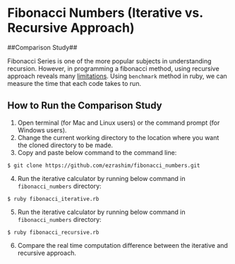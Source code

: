 # Fibonacci Numbers (Iterative vs. Recursive Approach)

##Comparison Study##

Fibonacci Series is one of the more popular subjects in understanding recursion. However, in programming a fibonacci method, using recursive approach reveals many [limitations](http://stackoverflow.com/questions/18172257/efficient-calculation-of-fibonacci-series). Using `benchmark` method in ruby, we can measure the time that each code takes to run.

## How to Run the Comparison Study

1. Open terminal (for Mac and Linux users) or the command prompt (for Windows users).
2. Change the current working directory to the location where you want the cloned directory to be made.
3. Copy and paste below command to the command line:

  ```
  $ git clone https://github.com/ezrashim/fibonacci_numbers.git
  ```
4. Run the iterative calculator by running below command in `fibonacci_numbers` directory:

  ```
  $ ruby fibonacci_iterative.rb
  ```

5. Run the iterative calculator by running below command in `fibonacci_numbers` directory:

  ```
  $ ruby fibonacci_recursive.rb
  ```

6. Compare the real time computation difference between the iterative and recursive approach.
